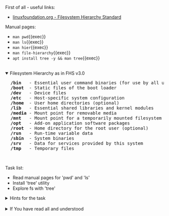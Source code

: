First of all - useful links:
- [linuxfoundation.org - Filesystem Hierarchy Standard](https://refspecs.linuxfoundation.org/fhs.shtml)

Manual pages:
- `man pwd`{{exec}}
- `man ls`{{exec}}
- `man hier`{{exec}}
- `man file-hierarchy`{{exec}}
- `apt install tree -y && man tree`{{exec}}
<br>
<details open><summary>Filesystem Hierarchy as in FHS v3.0</summary>

<pre>
  <strong>/bin</strong>   - Essential user command binaries (for use by all users)
  <strong>/boot</strong>  - Static files of the boot loader
  <strong>/dev</strong>   - Device files
  <strong>/etc</strong>   - Host-specific system configuration
  <strong>/home</strong>  - User home directories (optional)
  <strong>/lib</strong>   - Essential shared libraries and kernel modules
  <strong>/media</strong> - Mount point for removable media
  <strong>/mnt</strong>   - Mount point for a temporarily mounted filesystem
  <strong>/opt</strong>   - Add-on application software packages
  <strong>/root</strong>  - Home directory for the root user (optional)
  <strong>/run</strong>   - Run-time variable data
  <strong>/sbin</strong>  - System binaries
  <strong>/srv</strong>   - Data for services provided by this system
  <strong>/tmp</strong>   - Temporary files
</pre>

</details><br>

Task list:
- Read manual pages for 'pwd' and 'ls'
- Install 'tree' utility
- Explore fs with 'tree'

<details><summary>Hints for the task</summary>
<pre>
<strong>Task 1:</strong>
  $ man pwd
  $ man ls
<br>
<strong>Task 2:</strong>
  $ sudo apt install tree
  $ tree -a / | less
</pre>
</details>
<br>
<details><summary>If You have read all and understood</summary>
<pre>
`touch IReadAllAndUndnderstood`{{exec}}
</pre>
